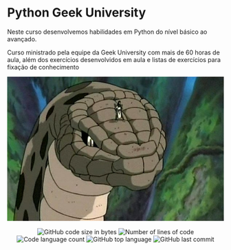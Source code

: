 # Python Geek University

Neste curso desenvolvemos habilidades em Python do nível básico ao avançado.

Curso ministrado pela equipe da Geek University com mais de 60 horas de aula, além dos exercícios
desenvolvidos em aula e listas de exercícios para fixação de conhecimento

<p align="center">
  <img alt="Orochimaru em cima de uma cobra" src="https://github.com/ldsleticia/python_geek_university/blob/main/img/orochimaru.jpg" />
</p>

<p align="center">
	<img alt="GitHub code size in bytes" src="https://img.shields.io/github/languages/code-size/ldsleticia/python_geek_university?" />
	<img alt="Number of lines of code" src="https://img.shields.io/tokei/lines/github/ldsleticia/python_geek_university?" />
	<img alt="Code language count" src="https://img.shields.io/github/languages/count/ldsleticia/python_geek_university?" />
	<img alt="GitHub top language" src="https://img.shields.io/github/languages/top/ldsleticia/python_geek_university?" />
	<img alt="GitHub last commit" src="https://img.shields.io/github/last-commit/ldsleticia/python_geek_university?color=blue" />
</p>
